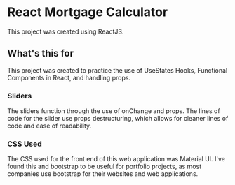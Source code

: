 # React Mortgage Calculator

This project was created using ReactJS.

## What's this for 
This project was created to practice the use of UseStates Hooks, Functional Components in React, and handling props. 


### Sliders
The sliders function through the use of onChange and props. The lines of code for the slider use props destructuring, which allows for cleaner lines of code and ease of readability. 

### CSS Used
The CSS used for the front end of this web application was Material UI. I've found this and bootstrap to be useful for portfolio projects, as most companies use bootstrap for their websites and web applications.

### 

###